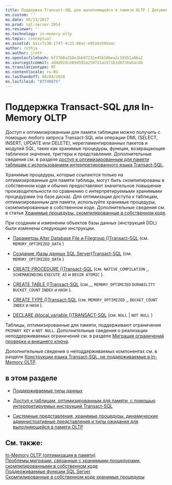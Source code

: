 ```yaml
---
title: Поддержка Transact-SQL для выполняющейся в памяти OLTP | Документация Майкрософт
ms.custom: ''
ms.date: 06/13/2017
ms.prod: sql-server-2014
ms.reviewer: ''
ms.technology: in-memory-oltp
ms.topic: conceptual
ms.assetid: b1cc7c30-1747-4c21-88ac-e95a5e58baac
author: rothja
ms.author: jroth
ms.openlocfilehash: bf3708a258e3bb97231e45b10bea2c59351a06a2
ms.sourcegitcommit: ad4d92dce894592a259721a1571b1d8736abacdb
ms.translationtype: MT
ms.contentlocale: ru-RU
ms.lasthandoff: 08/04/2020
ms.locfileid: "87749875"
---
```

# <a name="transact-sql-support-for-in-memory-oltp"></a>Поддержка Transact-SQL для In-Memory OLTP
  Доступ к оптимизированным для памяти таблицам можно получить с помощью любого запроса Transact-SQL или операции DML (SELECT, INSERT, UPDATE или DELETE), нерегламентированных пакетов и модулей SQL, таких как хранимые процедуры, функции, возвращающие табличное значение, триггеры и представления. Дополнительные сведения см. в разделе [доступ к оптимизированным для памяти таблицам с использованием интерпретированного языка Transact-SQL](accessing-memory-optimized-tables-using-interpreted-transact-sql.md).  
  
 Хранимые процедуры, которые ссылаются только на оптимизированные для памяти таблицы, могут быть скомпилированы в собственном коде и обычно предоставляют значительное повышение производительности по сравнению с интерпретируемыми хранимыми процедурами (на базе диска). Для оптимизации доступа к таблицам, оптимизированным для памяти, используйте хранимые процедуры, скомпилированные в собственном коде. Дополнительные сведения см. в статье [Хранимые процедуры, скомпилированные в собственном коде](natively-compiled-stored-procedures.md).  
  
 При создании и изменении объектов базы данных (инструкций DDL) были изменены следующие инструкции.  
  
-   [Параметры Alter Database File и Filegroup &#40;&#41;Transact-SQL](/sql/t-sql/statements/alter-database-transact-sql-file-and-filegroup-options) (см. `MEMORY_OPTIMIZED_DATA` )  
  
-   [Создание &#40;базы данных SQL Server&#41;Transact-SQL](/sql/t-sql/statements/create-database-sql-server-transact-sql) (см. `MEMORY_OPTIMIZED_DATA` )  
  
-   [CREATE PROCEDURE &#40;&#41;Transact-SQL](/sql/t-sql/statements/create-procedure-transact-sql) (см. `NATIVE_COMPILATION` ,, `SCHEMABINDING` `EXECUTE AS` и `BEGIN ATOMIC` ).  
  
-   [CREATE TABLE &#40;&#41;Transact-SQL](/sql/t-sql/statements/create-table-transact-sql) (см.,,, `MEMORY_OPTIMIZED` `DURABILITY` `BUCKET_COUNT` `INDEX` и `HASH` ).  
  
-   [CREATE TYPE &#40;&#41;Transact-SQL](/sql/t-sql/statements/create-type-transact-sql) (см. `MEMORY_OPTIMIZED` ,, `BUCKET_COUNT` `INDEX` и `HASH` ).  
  
-   [DECLARE @local_variable &#40;&#41;TRANSACT-SQL](/sql/t-sql/language-elements/declare-local-variable-transact-sql) (см. `NULL`  |  `NOT NULL` )  
  
 Таблицы, оптимизированные для памяти, поддерживают ограничения `PRIMARY KEY` и `NOT NULL`. Дополнительные сведения о реализации неподдерживаемых ограничений см. в разделе [Миграция ограничений проверки и внешнего ключа](../../database-engine/migrating-check-and-foreign-key-constraints.md).  
  
 Дополнительные сведения о неподдерживаемых компонентах см. в разделе [Конструкции языка Transact-SQL, не поддерживаемые в In-Memory OLTP](transact-sql-constructs-not-supported-by-in-memory-oltp.md).  
  
## <a name="in-this-section"></a>в этом разделе  
  
-   [Поддерживаемые типы данных](supported-data-types-for-in-memory-oltp.md)  
  
-   [Доступ к таблицам, оптимизированным для памяти, с помощью интерпретируемых инструкций Transact-SQL](accessing-memory-optimized-tables-using-interpreted-transact-sql.md)  
  
-   [Системные представления, хранимые процедуры, динамические административные представления и типы ожидания для выполняющейся в памяти OLTP](../../database-engine/system-views-stored-procedures-dmvs-and-wait-types-for-in-memory-oltp.md)  
  
## <a name="see-also"></a>См. также:  
 [In-Memory OLTP (оптимизация в памяти)](in-memory-oltp-in-memory-optimization.md)   
 [Проблемы миграции, связанные с хранимыми процедурами, скомпилированными в собственном коде](migration-issues-for-natively-compiled-stored-procedures.md)   
 [Поддерживаемые функции SQL Server](unsupported-sql-server-features-for-in-memory-oltp.md)   
 [Скомпилированные в собственном коде хранимые процедуры](natively-compiled-stored-procedures.md)  
  
  
